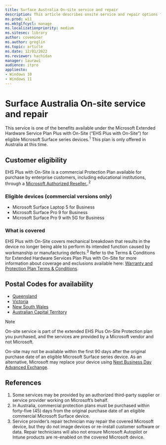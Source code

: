 ```yaml
---
title: Surface Australia On-site service and repair
description: This article describes onsite service and repair options for Surface devices in Australia
ms.prod: w11
ms.mktglfcycl: manage
ms.localizationpriority: medium
ms.sitesec: library
author: coveminer
ms.author: greglin
ms.topic: article
ms.date: 12/01/2022
ms.reviewer: hachidan
manager: laurawi
audience: itpro
appliesto:
- Windows 10
- Windows 11
---
```


# Surface Australia On-site service and repair

This service is one of the benefits available under the Microsoft Extended Hardware Service Plan Plus with On-Site (“EHS Plus with On-Site”) for eligible Microsoft Surface series devices.<sup>1</sup>
This plan is only offered in Australia at this time.

## Customer eligibility

EHS Plus with On-Site is a commercial Protection Plan available for purchase by enterprise customers, including educational institutions, through a [Microsoft Authorized Reseller.](https://www.microsoft.com/surface/business/where-to-buy-microsoft-surface).<sup>2</sup>

### Eligible devices (commercial versions only)

- Microsoft Surface Laptop 5 for Business
- Microsoft Surface Pro 9 for Business
- Microsoft Surface Pro 9 with 5G for Business

### What is covered

EHS Plus with On-Site covers mechanical breakdown that results in the device no longer being able to perform its intended function caused by workmanship or manufacturing defects.<sup>3</sup> Refer to the Terms & Conditions for Extended Hardware Services Plan Plus with On-Site for more information about coverage and exclusions available here: [Warranty and Protection Plan Terms & Conditions](https://support.microsoft.com/topic/warranty-and-protection-plan-terms-conditions-eedf7a23-84a7-1a47-480b-0e10503eedf5).

## Postal Codes for availability

- [Queensland](https://download.microsoft.com/download/2/6/5/26593c54-9e9a-46e6-ada1-24e483aa6d61/AU%20Service%20Locator%20_QLD_Nov302022.xlsx)
- [Victoria](https://download.microsoft.com/download/2/6/5/26593c54-9e9a-46e6-ada1-24e483aa6d61/AU%20Service%20Locator_VIC_Nov302022.xlsx)
- [New South Wales](https://download.microsoft.com/download/2/6/5/26593c54-9e9a-46e6-ada1-24e483aa6d61/AU%20Service%20Locator_NSW_Nov302022.xlsx)
- [Australian Capital Territory](https://download.microsoft.com/download/2/6/5/26593c54-9e9a-46e6-ada1-24e483aa6d61/AU%20Service%20Locator_ACT_Nov302022.xlsx)

> [!NOTE]
> On-site service is part of the extended EHS Plus On-Site Protection plan you purchased, and the services are provided by a Microsoft vendor and not Microsoft.  

On-site may not be available within the first 90 days after the original purchase date of an eligible Microsoft Surface series device. As an alternative, Microsoft may replace your device using [Next Business Day Advanced Exchange](surface-next-business-day-replacement.md).

## References

1. Some services may be provided by an authorized third-party supplier or service provider working on Microsoft’s behalf.
1. In Australia, commercial protection plans must be purchased within forty-five (45) days from the original purchase date of an eligible commercial Microsoft Surface device.
1. Service provider’s repair technician may repair the covered Microsoft device, but they do not image devices or re-install customer software or data. Repair technicians will also not ensure Microsoft Autopilot or Intune products are re-enabled on the covered Microsoft device.
